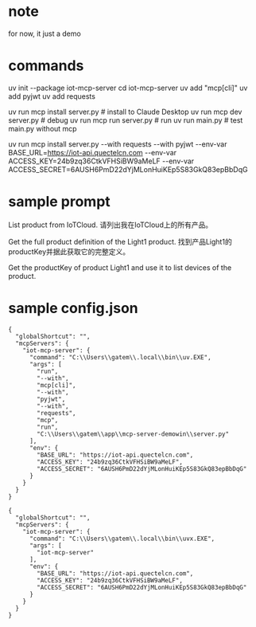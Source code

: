 note
====
for now, it just a demo

commands
====
uv init --package iot-mcp-server
cd iot-mcp-server
uv add "mcp[cli]"
uv add pyjwt
uv add requests

uv run mcp install server.py # install to Claude Desktop
uv run mcp dev server.py     # debug
uv run mcp run server.py     # run
uv run main.py               # test main.py without mcp

uv run mcp install server.py --with requests --with pyjwt --env-var BASE_URL=https://iot-api.quectelcn.com --env-var ACCESS_KEY=24b9zq36CtkVFHSiBW9aMeLF --env-var ACCESS_SECRET=6AUSH6PmD22dYjMLonHuiKEp5S83GkQ83epBbDqG

sample prompt
====
List product from IoTCloud.
请列出我在IoTCloud上的所有产品。

Get the full product definition of the Light1 
product.
找到产品Light1的productKey并据此获取它的完整定义。

Get the productKey of product Light1 and use it to list devices of the product.

sample config.json
====
```
{
  "globalShortcut": "",
  "mcpServers": {
    "iot-mcp-server": {
      "command": "C:\\Users\\gatem\\.local\\bin\\uv.EXE",
      "args": [
        "run",
        "--with",
        "mcp[cli]",
        "--with",
        "pyjwt",
        "--with",
        "requests",
        "mcp",
        "run",
        "C:\\Users\\gatem\\app\\mcp-server-demowin\\server.py"
      ],
      "env": {
        "BASE_URL": "https://iot-api.quectelcn.com",
        "ACCESS_KEY": "24b9zq36CtkVFHSiBW9aMeLF",
        "ACCESS_SECRET": "6AUSH6PmD22dYjMLonHuiKEp5S83GkQ83epBbDqG"
      }
    }
  }
}
```

```
{
  "globalShortcut": "",
  "mcpServers": {
    "iot-mcp-server": {
      "command": "C:\\Users\\gatem\\.local\\bin\\uvx.EXE",
      "args": [
        "iot-mcp-server"
      ],
      "env": {
        "BASE_URL": "https://iot-api.quectelcn.com",
        "ACCESS_KEY": "24b9zq36CtkVFHSiBW9aMeLF",
        "ACCESS_SECRET": "6AUSH6PmD22dYjMLonHuiKEp5S83GkQ83epBbDqG"
      }
    }
  }
}
```